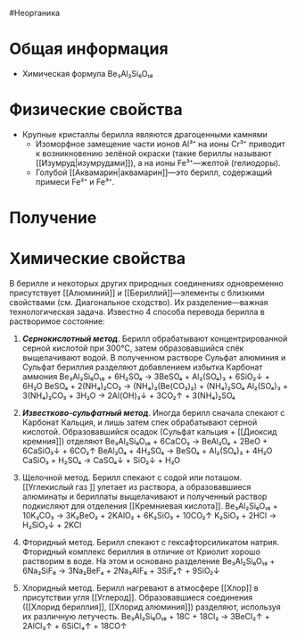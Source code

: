 #Неорганика 
# Общая информация
- Химическая формула Be₃Al₂Si₆O₁₈
# Физические свойства
- Крупные кристаллы берилла являются драгоценными камнями
	- Изоморфное замещение части ионов Al³⁺ на ионы Cr³⁺ приводит к возникновению зелёной окраски (такие бериллы называют [[Изумруд|изумрудами]]), а на ионы Fe³⁺—желтой (гелиодоры).
	- Голубой [[Аквамарин|аквамарин]]—это берилл, содержащий примеси Fe²⁺ и Fe³⁺. 
# Получение
# Химические свойства
В берилле и некоторых других природных соединениях одновременно присутствует [[Алюминий]] и [[Бериллий]]—элементы с близкими свойствами (см. Диагональное сходство). Их разделение—важная технологическая задача. Известно 4 способа перевода берилла в растворимое состояние:
1. ***Сернокислотный метод***. Берилл обрабатывают концентрированной серной кислотой при 300°C, затем образовавшийся спёк выщелачивают водой. В полученном растворе Сульфат алюминия и Сульфат бериллия разделяют добавлением избытка Карбонат аммония
            Be₃Al₂Si₆O₁₈ + 6H₂SO₄ → 3BeSO₄ + Al₂(SO₄)₃ + 6SiO₂↓ + 6H₂O 
            BeSO₄ + 2(NH₄)₂CO₃ → (NH₄)₂(Be(CO₃)₂) + (NH₄)₂SO₄
            Al₂(SO₄)₃ + 3(NH₄)₂CO₃ + 3H₂O → 2Al(OH)₃↓ + 3CO₂↑ + 3(NH₄)₂SO₄

2. ***Известково-сульфатный метод***. Иногда берилл сначала спекают с Карбонат Кальция, и лишь затем спек обрабатывают серной кислотой. Образовавшийся осадок (Сульфат кальция + [[Диоксид кремния]]) отделяют
             Be₃Al₂Si₆O₁₈ + 6CaCO₃ → BeAl₂O₄ + 2BeO + 6CaSiO₃↓ + 6CO₂↑
             BeAl₂O₄ + 4H₂SO₄ → BeSO₄ + Al₂(SO₄)₃ + 4H₂O
             CaSiO₃ + H₂SO₄ → CaSO₄↓ + SiO₂↓ + H₂O
3. Щелочной метод. Берилл спекают с содой или поташом. [[Углекислый газ ]] улетает из раствора, а образовавшиеся алюминаты и бериллаты выщелачивают и полученный раствор подкисляют для отделения [[Кремниевая кислота]].
            Be₃Al₂Si₆O₁₈ + 10K₂CO₃ → 3K₂BeO₂ + 2KAlO₂ + 6K₂SiO₃ + 10CO₂↑
            K₂SiO₃ + 2HCl → H₂SiO₃↓ + 2KCl
4. Фторидный метод. Берилл спекают с гексафторсиликатом натрия. Фторидный комплекс бериллия в отличие от Криолит хорошо растворим в воде. На этом и основано разделение
            Be₃Al₂Si₆O₁₈ + 6Na₂SiF₆ → 3Na₂BeF₄ + 2Na₃AlF₆ + 3SiF₄↑ + 9SiO₂↓
5. Хлоридный метод. Берилл нагревают в атмосфере [[Хлор]] в присутствии угля [[Углерод]]. Образовавшиеся соединения ([[Хлорид бериллия]], [[Хлорид алюминия]]) разделяют, используя их различную летучесть.
           Be₃Al₂Si₆O₁₈ + 18C + 18Cl₂ → 3BeCl₂↑ + 2AlCl₃↑ + 6SiCl₄↑ + 18CO↑
